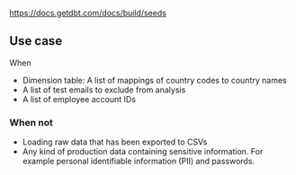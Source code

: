 https://docs.getdbt.com/docs/build/seeds

## Use case
When
- Dimension table: A list of mappings of country codes to country names
- A list of test emails to exclude from analysis
- A list of employee account IDs
### When not
- Loading raw data that has been exported to CSVs
- Any kind of production data containing sensitive information. For example personal identifiable information (PII) and passwords.
